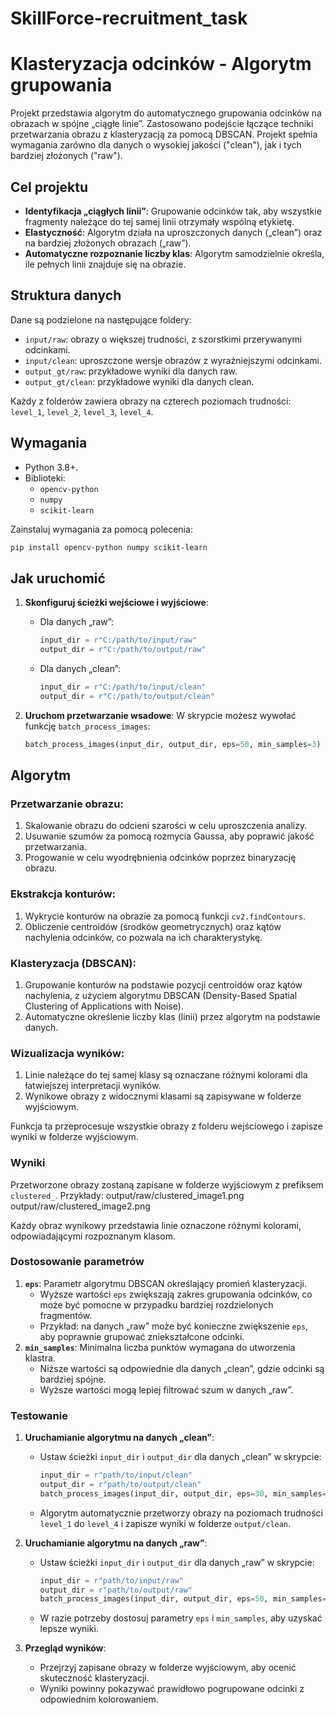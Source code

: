 # SkillForce-recruitment_task
 
# Klasteryzacja odcinków - Algorytm grupowania
Projekt przedstawia algorytm do automatycznego grupowania odcinków na obrazach w spójne „ciągłe linie”. Zastosowano podejście łączące techniki przetwarzania obrazu z klasteryzacją za pomocą DBSCAN. Projekt spełnia wymagania zarówno dla danych o wysokiej jakości ("clean"), jak i tych bardziej złożonych ("raw").

## Cel projektu
- **Identyfikacja „ciągłych linii”**: Grupowanie odcinków tak, aby wszystkie fragmenty należące do tej samej linii otrzymały wspólną etykietę.
- **Elastyczność**: Algorytm działa na uproszczonych danych („clean”) oraz na bardziej złożonych obrazach („raw”).
- **Automatyczne rozpoznanie liczby klas**: Algorytm samodzielnie określa, ile pełnych linii znajduje się na obrazie.

## Struktura danych
Dane są podzielone na następujące foldery:
- `input/raw`: obrazy o większej trudności, z szorstkimi przerywanymi odcinkami.
- `input/clean`: uproszczone wersje obrazów z wyraźniejszymi odcinkami.
- `output_gt/raw`: przykładowe wyniki dla danych raw.
- `output_gt/clean`: przykładowe wyniki dla danych clean.

Każdy z folderów zawiera obrazy na czterech poziomach trudności: `level_1`, `level_2`, `level_3`, `level_4`.

## Wymagania
- Python 3.8+.
- Biblioteki:
  - `opencv-python`
  - `numpy`
  - `scikit-learn`

Zainstaluj wymagania za pomocą polecenia:
```bash
pip install opencv-python numpy scikit-learn
```

## Jak uruchomić
1. **Skonfiguruj ścieżki wejściowe i wyjściowe**:
   - Dla danych „raw”:
     ```python
     input_dir = r"C:/path/to/input/raw"
     output_dir = r"C:/path/to/output/raw"
     ```
   - Dla danych „clean”:
     ```python
     input_dir = r"C:/path/to/input/clean"
     output_dir = r"C:/path/to/output/clean"
     ```

2. **Uruchom przetwarzanie wsadowe**:
   W skrypcie możesz wywołać funkcję `batch_process_images`:
   ```python
   batch_process_images(input_dir, output_dir, eps=50, min_samples=3)

  ## Algorytm

### Przetwarzanie obrazu:
1. Skalowanie obrazu do odcieni szarości w celu uproszczenia analizy.
2. Usuwanie szumów za pomocą rozmycia Gaussa, aby poprawić jakość przetwarzania.
3. Progowanie w celu wyodrębnienia odcinków poprzez binaryzację obrazu.

### Ekstrakcja konturów:
1. Wykrycie konturów na obrazie za pomocą funkcji `cv2.findContours`.
2. Obliczenie centroidów (środków geometrycznych) oraz kątów nachylenia odcinków, co pozwala na ich charakterystykę.

### Klasteryzacja (DBSCAN):
1. Grupowanie konturów na podstawie pozycji centroidów oraz kątów nachylenia, z użyciem algorytmu DBSCAN (Density-Based Spatial Clustering of Applications with Noise).
2. Automatyczne określenie liczby klas (linii) przez algorytm na podstawie danych.

### Wizualizacja wyników:
1. Linie należące do tej samej klasy są oznaczane różnymi kolorami dla łatwiejszej interpretacji wyników.
2. Wynikowe obrazy z widocznymi klasami są zapisywane w folderze wyjściowym.



Funkcja ta przeprocesuje wszystkie obrazy z folderu wejściowego i zapisze wyniki w folderze wyjściowym.

### Wyniki
Przetworzone obrazy zostaną zapisane w folderze wyjściowym z prefiksem `clustered_`. Przykłady:
output/raw/clustered_image1.png output/raw/clustered_image2.png


Każdy obraz wynikowy przedstawia linie oznaczone różnymi kolorami, odpowiadającymi rozpoznanym klasom.

### Dostosowanie parametrów
1. **`eps`**: Parametr algorytmu DBSCAN określający promień klasteryzacji.
   - Wyższe wartości `eps` zwiększają zakres grupowania odcinków, co może być pomocne w przypadku bardziej rozdzielonych fragmentów.
   - Przykład: na danych „raw” może być konieczne zwiększenie `eps`, aby poprawnie grupować zniekształcone odcinki.
2. **`min_samples`**: Minimalna liczba punktów wymagana do utworzenia klastra.
   - Niższe wartości są odpowiednie dla danych „clean”, gdzie odcinki są bardziej spójne.
   - Wyższe wartości mogą lepiej filtrować szum w danych „raw”.

### Testowanie
1. **Uruchamianie algorytmu na danych „clean”**:
   - Ustaw ścieżki `input_dir` i `output_dir` dla danych „clean” w skrypcie:
     ```python
     input_dir = r"path/to/input/clean"
     output_dir = r"path/to/output/clean"
     batch_process_images(input_dir, output_dir, eps=30, min_samples=2)
     ```
   - Algorytm automatycznie przetworzy obrazy na poziomach trudności `level_1` do `level_4` i zapisze wyniki w folderze `output/clean`.

2. **Uruchamianie algorytmu na danych „raw”**:
   - Ustaw ścieżki `input_dir` i `output_dir` dla danych „raw” w skrypcie:
     ```python
     input_dir = r"path/to/input/raw"
     output_dir = r"path/to/output/raw"
     batch_process_images(input_dir, output_dir, eps=50, min_samples=3)
     ```
   - W razie potrzeby dostosuj parametry `eps` i `min_samples`, aby uzyskać lepsze wyniki.

3. **Przegląd wyników**:
   - Przejrzyj zapisane obrazy w folderze wyjściowym, aby ocenić skuteczność klasteryzacji.
   - Wyniki powinny pokazywać prawidłowo pogrupowane odcinki z odpowiednim kolorowaniem.


